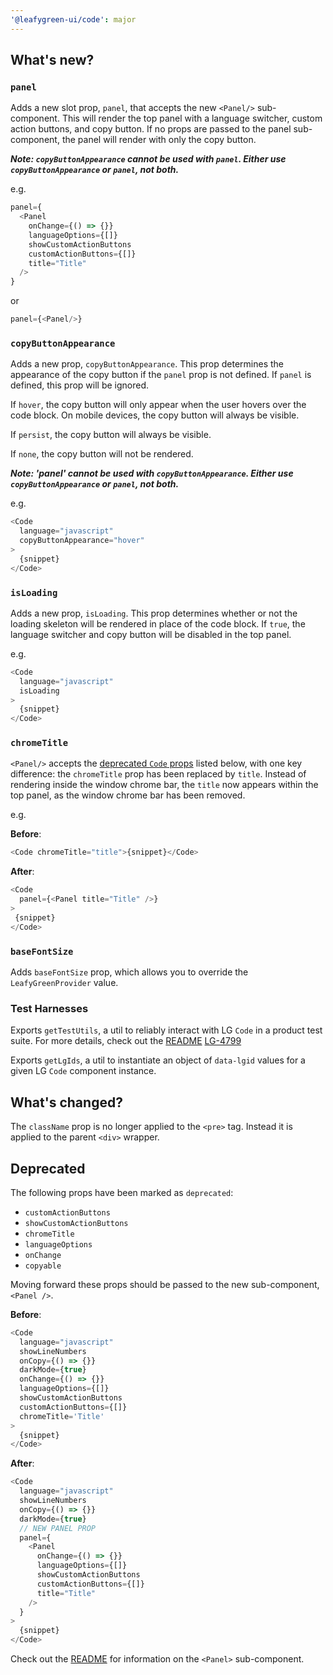 ```yaml
---
'@leafygreen-ui/code': major
---
```


## What's new?

### `panel`

Adds a new slot prop, `panel`, that accepts the new `<Panel/>` sub-component. This will render the top panel with a language switcher, custom action buttons, and copy button. If no props are passed to the panel sub-component, the panel will render with only the copy button. 

**_Note: `copyButtonAppearance` cannot be used with `panel`. Either use `copyButtonAppearance` or `panel`, not both._**

e.g.

```js
panel={
  <Panel
    onChange={() => {}}
    languageOptions={[]}
    showCustomActionButtons
    customActionButtons={[]}
    title="Title"
  />
}
```
or
```js
panel={<Panel/>}
```

### `copyButtonAppearance`
Adds a new prop, `copyButtonAppearance`. This prop determines the appearance of the copy button if the `panel` prop is not defined. If `panel` is defined, this prop will be ignored. 

If `hover`, the copy button will only appear when the user hovers over the code block. On mobile devices, the copy button will always be visible. 

If `persist`, the copy button will always be visible. 

If `none`, the copy button will not be rendered.

**_Note: 'panel' cannot be used with `copyButtonAppearance`. Either use `copyButtonAppearance` or `panel`, not both._**

e.g.

```js
<Code
  language="javascript"
  copyButtonAppearance="hover"
>
  {snippet}
</Code>
```

### `isLoading`
Adds a new prop, `isLoading`. This prop determines whether or not the loading skeleton will be rendered in place of the code block. If `true`, the language switcher and copy button will be disabled in the top panel.

e.g.

```js
<Code
  language="javascript"
  isLoading
>
  {snippet}
</Code>
```


### `chromeTitle`

`<Panel/>` accepts the [deprecated `Code` props](https://github.com/mongodb/leafygreen-ui/tree/main/packages/code#deprecated) listed below, with one key difference: the `chromeTitle` prop has been replaced by `title`. Instead of rendering inside the window chrome bar, the `title` now appears within the top panel, as the window chrome bar has been removed.

e.g.

**Before**:
```js
<Code chromeTitle="title">{snippet}</Code>
```

**After**:
```js
<Code 
  panel={<Panel title="Title" />}
>
 {snippet}
</Code>
```

### `baseFontSize`
Adds `baseFontSize` prop, which allows you to override the `LeafyGreenProvider` value.

### Test Harnesses
Exports `getTestUtils`, a util to reliably interact with LG `Code` in a product test suite. For more details, check out the [README](https://github.com/mongodb/leafygreen-ui/tree/main/packages/code#test-harnesses) [LG-4799](https://jira.mongodb.org/browse/LG-4799)

Exports `getLgIds`, a util to instantiate an object of `data-lgid` values for a given LG `Code` component instance.

## What's changed?

The `className` prop is no longer applied to the `<pre>` tag. Instead it is applied to the parent `<div>` wrapper.


## Deprecated

The following props have been marked as `deprecated`:
- `customActionButtons`
- `showCustomActionButtons`
- `chromeTitle`
- `languageOptions`
- `onChange`
- `copyable`

Moving forward these props should be passed to the new sub-component, `<Panel />`.

**Before**:
```js
<Code
  language="javascript"
  showLineNumbers
  onCopy={() => {}}
  darkMode={true}
  onChange={() => {}}
  languageOptions={[]}
  showCustomActionButtons
  customActionButtons={[]}
  chromeTitle='Title'
>
  {snippet}
</Code>
```

**After**:
```js
<Code
  language="javascript"
  showLineNumbers
  onCopy={() => {}}
  darkMode={true}
  // NEW PANEL PROP
  panel={
    <Panel
      onChange={() => {}}
      languageOptions={[]}
      showCustomActionButtons
      customActionButtons={[]}
      title="Title"
    />
  }
>
  {snippet}
</Code>
```

Check out the [README](https://github.com/mongodb/leafygreen-ui/tree/main/packages/code#panel) for information on the `<Panel>` sub-component.